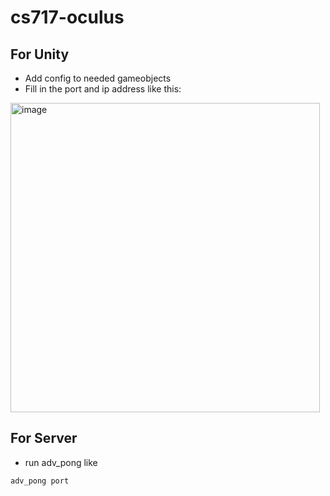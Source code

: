 # cs717-oculus

## For Unity
* Add config to needed gameobjects
* Fill in the port and ip address like this:
<img width="495" alt="image" src="https://user-images.githubusercontent.com/23161882/157157367-e996bc20-5573-4378-a8dc-1d7408b450e8.png">

## For Server
* run adv_pong like
```
adv_pong port
```

